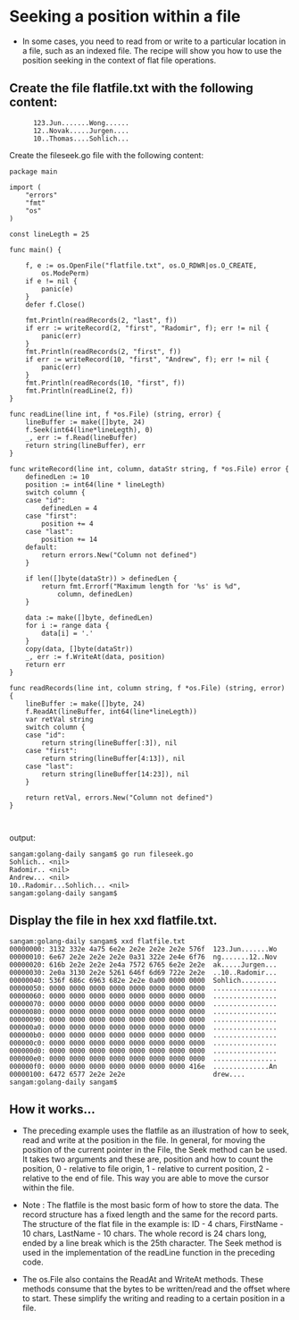# Seeking a position within a file

- In some cases, you need to read from or write to a particular location in a file, such as an indexed file. 
The recipe will show you how to use the position seeking in the context of flat file operations.

## Create the file flatfile.txt with the following content:
```
      123.Jun.......Wong......
      12..Novak.....Jurgen....
      10..Thomas....Sohlich...
```
Create the fileseek.go file with the following content:

```
package main

import (
	"errors"
	"fmt"
	"os"
)

const lineLegth = 25

func main() {

	f, e := os.OpenFile("flatfile.txt", os.O_RDWR|os.O_CREATE,
		os.ModePerm)
	if e != nil {
		panic(e)
	}
	defer f.Close()

	fmt.Println(readRecords(2, "last", f))
	if err := writeRecord(2, "first", "Radomir", f); err != nil {
		panic(err)
	}
	fmt.Println(readRecords(2, "first", f))
	if err := writeRecord(10, "first", "Andrew", f); err != nil {
		panic(err)
	}
	fmt.Println(readRecords(10, "first", f))
	fmt.Println(readLine(2, f))
}

func readLine(line int, f *os.File) (string, error) {
	lineBuffer := make([]byte, 24)
	f.Seek(int64(line*lineLegth), 0)
	_, err := f.Read(lineBuffer)
	return string(lineBuffer), err
}

func writeRecord(line int, column, dataStr string, f *os.File) error {
	definedLen := 10
	position := int64(line * lineLegth)
	switch column {
	case "id":
		definedLen = 4
	case "first":
		position += 4
	case "last":
		position += 14
	default:
		return errors.New("Column not defined")
	}

	if len([]byte(dataStr)) > definedLen {
		return fmt.Errorf("Maximum length for '%s' is %d",
			column, definedLen)
	}

	data := make([]byte, definedLen)
	for i := range data {
		data[i] = '.'
	}
	copy(data, []byte(dataStr))
	_, err := f.WriteAt(data, position)
	return err
}

func readRecords(line int, column string, f *os.File) (string, error) {
	lineBuffer := make([]byte, 24)
	f.ReadAt(lineBuffer, int64(line*lineLegth))
	var retVal string
	switch column {
	case "id":
		return string(lineBuffer[:3]), nil
	case "first":
		return string(lineBuffer[4:13]), nil
	case "last":
		return string(lineBuffer[14:23]), nil
	}

	return retVal, errors.New("Column not defined")
}



```
output:

```
sangam:golang-daily sangam$ go run fileseek.go
Sohlich.. <nil>
Radomir.. <nil>
Andrew... <nil>
10..Radomir...Sohlich... <nil>
sangam:golang-daily sangam$ 

```
## Display the file in hex xxd flatfile.txt.

```
sangam:golang-daily sangam$ xxd flatfile.txt
00000000: 3132 332e 4a75 6e2e 2e2e 2e2e 2e2e 576f  123.Jun.......Wo
00000010: 6e67 2e2e 2e2e 2e2e 0a31 322e 2e4e 6f76  ng.......12..Nov
00000020: 616b 2e2e 2e2e 2e4a 7572 6765 6e2e 2e2e  ak.....Jurgen...
00000030: 2e0a 3130 2e2e 5261 646f 6d69 722e 2e2e  ..10..Radomir...
00000040: 536f 686c 6963 682e 2e2e 0a00 0000 0000  Sohlich.........
00000050: 0000 0000 0000 0000 0000 0000 0000 0000  ................
00000060: 0000 0000 0000 0000 0000 0000 0000 0000  ................
00000070: 0000 0000 0000 0000 0000 0000 0000 0000  ................
00000080: 0000 0000 0000 0000 0000 0000 0000 0000  ................
00000090: 0000 0000 0000 0000 0000 0000 0000 0000  ................
000000a0: 0000 0000 0000 0000 0000 0000 0000 0000  ................
000000b0: 0000 0000 0000 0000 0000 0000 0000 0000  ................
000000c0: 0000 0000 0000 0000 0000 0000 0000 0000  ................
000000d0: 0000 0000 0000 0000 0000 0000 0000 0000  ................
000000e0: 0000 0000 0000 0000 0000 0000 0000 0000  ................
000000f0: 0000 0000 0000 0000 0000 0000 0000 416e  ..............An
00000100: 6472 6577 2e2e 2e2e                      drew....
sangam:golang-daily sangam$ 
```
## How it works...

- The preceding example uses the flatfile as an illustration of how to seek, read and write at 
the position in the file. In general, for moving the position of the current pointer in the File, 
the Seek method can be used. It takes two arguments and these are, position and how to count the position, 
0 - relative to file origin, 1 - relative to current position, 2 - relative to the end of file. This way you 
are able to move the cursor within the file. 

- Note : The flatfile is the most basic form of how to store the data. The record structure has a fixed length and the same for the record parts. The structure of the flat file in the example is: ID - 4 chars, 
FirstName - 10 chars, LastName - 10 chars. The whole record is 24 chars long, ended by a 
line break which is the 25th character. The Seek method is used in the implementation of the readLine function in the preceding code.

- The os.File also contains the ReadAt and WriteAt methods. These methods consume that the bytes to be written/read and the offset where to start. 
These simplify the writing and reading to a certain position in a file.
